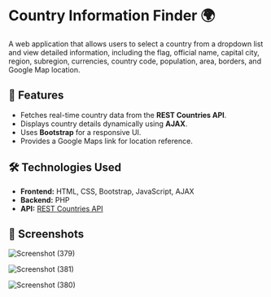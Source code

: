 # Country Information Finder 🌍

A web application that allows users to select a country from a dropdown list and view detailed information, including the flag, official name, capital city, region, subregion, currencies, country code, population, area, borders, and Google Map location.

## 🚀 Features
- Fetches real-time country data from the **REST Countries API**.
- Displays country details dynamically using **AJAX**.
- Uses **Bootstrap** for a responsive UI.
- Provides a Google Maps link for location reference.

## 🛠 Technologies Used
- **Frontend:** HTML, CSS, Bootstrap, JavaScript, AJAX
- **Backend:** PHP
- **API:** [REST Countries API](https://restcountries.com/)

## 📸 Screenshots

![Screenshot (379)](https://github.com/user-attachments/assets/fd9ee76c-ccef-4a97-968e-2825b8540da0)


![Screenshot (381)](https://github.com/user-attachments/assets/cbbd765f-20ba-4d8d-9253-f2a4fc0ceb10)


![Screenshot (380)](https://github.com/user-attachments/assets/9797c4fc-a50b-4516-9992-96ea74434734)

